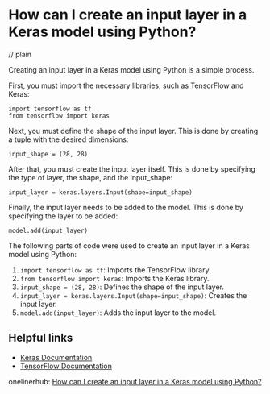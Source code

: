 # How can I create an input layer in a Keras model using Python?
// plain

Creating an input layer in a Keras model using Python is a simple process.

First, you must import the necessary libraries, such as TensorFlow and Keras:
```
import tensorflow as tf
from tensorflow import keras
```

Next, you must define the shape of the input layer. This is done by creating a tuple with the desired dimensions:
```
input_shape = (28, 28)
```

After that, you must create the input layer itself. This is done by specifying the type of layer, the shape, and the input_shape:
```
input_layer = keras.layers.Input(shape=input_shape)
```

Finally, the input layer needs to be added to the model. This is done by specifying the layer to be added:
```
model.add(input_layer)
```

The following parts of code were used to create an input layer in a Keras model using Python:

1. `import tensorflow as tf`: Imports the TensorFlow library.
2. `from tensorflow import keras`: Imports the Keras library.
3. `input_shape = (28, 28)`: Defines the shape of the input layer.
4. `input_layer = keras.layers.Input(shape=input_shape)`: Creates the input layer.
5. `model.add(input_layer)`: Adds the input layer to the model.

## Helpful links
- [Keras Documentation](https://keras.io/getting-started/sequential-model-guide/)
- [TensorFlow Documentation](https://www.tensorflow.org/guide/keras/overview)

onelinerhub: [How can I create an input layer in a Keras model using Python?](https://onelinerhub.com/python-keras/how-can-i-create-an-input-layer-in-a-keras-model-using-python)